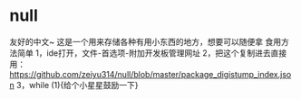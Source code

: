 # null
友好的中文~
这是一个用来存储各种有用小东西的地方，想要可以随便拿
食用方法简单
1，ide打开，文件-首选项-附加开发板管理网址
2，把这个复制进去直接用： https://github.com/zeiyu314/null/blob/master/package_digistump_index.json
3，while (1){给个小星星鼓励一下}
